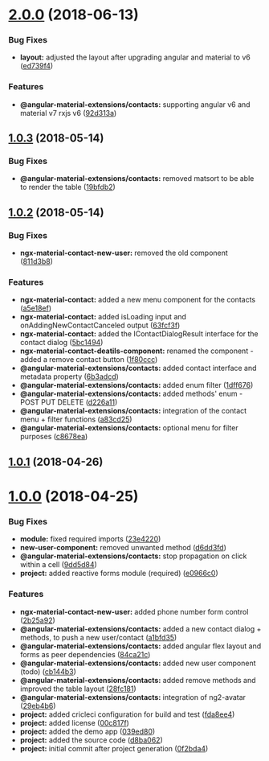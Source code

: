 <a name="2.0.0"></a>
# [2.0.0](https://github.com/angular-material-extensions/contacts/compare/v1.0.3...v2.0.0) (2018-06-13)


### Bug Fixes

* **layout:** adjusted the layout after upgrading angular and material to v6 ([ed739f4](https://github.com/angular-material-extensions/contacts/commit/ed739f4))


### Features

* **@angular-material-extensions/contacts:** supporting angular v6 and material v7  rxjs v6 ([92d313a](https://github.com/angular-material-extensions/contacts/commit/92d313a))



<a name="1.0.3"></a>
## [1.0.3](https://github.com/angular-material-extensions/contacts/compare/v1.0.2...v1.0.3) (2018-05-14)


### Bug Fixes

* **@angular-material-extensions/contacts:** removed matsort to be able to render the table ([19bfdb2](https://github.com/angular-material-extensions/contacts/commit/19bfdb2))



<a name="1.0.2"></a>
## [1.0.2](https://github.com/angular-material-extensions/contacts/compare/v1.0.1...v1.0.2) (2018-05-14)


### Bug Fixes

* **ngx-material-contact-new-user:** removed the old component ([811d3b8](https://github.com/angular-material-extensions/contacts/commit/811d3b8))


### Features

* **ngx-material-contact:** added a new menu component for the contacts ([a5e18ef](https://github.com/angular-material-extensions/contacts/commit/a5e18ef))
* **ngx-material-contact:** added isLoading input and onAddingNewContactCanceled output ([63fcf3f](https://github.com/angular-material-extensions/contacts/commit/63fcf3f))
* **ngx-material-contact:** added the IContactDialogResult interface for the contact dialog ([5bc1494](https://github.com/angular-material-extensions/contacts/commit/5bc1494))
* **ngx-material-contact-deatils-component:** renamed the component - added a remove contact button ([1f80ccc](https://github.com/angular-material-extensions/contacts/commit/1f80ccc))
* **@angular-material-extensions/contacts:** added contact interface and metadata property ([6b3adcd](https://github.com/angular-material-extensions/contacts/commit/6b3adcd))
* **@angular-material-extensions/contacts:** added enum filter ([1dff676](https://github.com/angular-material-extensions/contacts/commit/1dff676))
* **@angular-material-extensions/contacts:** added methods' enum - POST PUT DELETE ([d226a11](https://github.com/angular-material-extensions/contacts/commit/d226a11))
* **@angular-material-extensions/contacts:** integration of the contact menu + filter functions ([a83cd25](https://github.com/angular-material-extensions/contacts/commit/a83cd25))
* **@angular-material-extensions/contacts:** optional menu for filter purposes ([c8678ea](https://github.com/angular-material-extensions/contacts/commit/c8678ea))



<a name="1.0.1"></a>
## [1.0.1](https://github.com/angular-material-extensions/contacts/compare/v1.0.0...v1.0.1) (2018-04-26)



<a name="1.0.0"></a>
# [1.0.0](https://github.com/angular-material-extensions/contacts/compare/0f2bda4...v1.0.0) (2018-04-25)


### Bug Fixes

* **module:** fixed required imports ([23e4220](https://github.com/angular-material-extensions/contacts/commit/23e4220))
* **new-user-component:** removed unwanted method ([d6dd3fd](https://github.com/angular-material-extensions/contacts/commit/d6dd3fd))
* **@angular-material-extensions/contacts:** stop propagation on click within a cell ([9dd5d84](https://github.com/angular-material-extensions/contacts/commit/9dd5d84))
* **project:** added reactive forms module (required) ([e0966c0](https://github.com/angular-material-extensions/contacts/commit/e0966c0))


### Features

* **ngx-material-contact-new-user:** added phone number form control ([2b25a92](https://github.com/angular-material-extensions/contacts/commit/2b25a92))
* **@angular-material-extensions/contacts:** added a new contact dialog + methods, to push a new user/contact ([a1bfd35](https://github.com/angular-material-extensions/contacts/commit/a1bfd35))
* **@angular-material-extensions/contacts:** added angular flex layout and forms as peer dependencies ([84ca21c](https://github.com/angular-material-extensions/contacts/commit/84ca21c))
* **@angular-material-extensions/contacts:** added new user component (todo) ([cb144b3](https://github.com/angular-material-extensions/contacts/commit/cb144b3))
* **@angular-material-extensions/contacts:** added remove methods and improved the table layout ([28fc181](https://github.com/angular-material-extensions/contacts/commit/28fc181))
* **@angular-material-extensions/contacts:** integration of ng2-avatar ([29eb4b6](https://github.com/angular-material-extensions/contacts/commit/29eb4b6))
* **project:** added cricleci configuration for build and test ([fda8ee4](https://github.com/angular-material-extensions/contacts/commit/fda8ee4))
* **project:** added license ([00c817f](https://github.com/angular-material-extensions/contacts/commit/00c817f))
* **project:** added the demo app ([039ed80](https://github.com/angular-material-extensions/contacts/commit/039ed80))
* **project:** added the source code ([d8ba062](https://github.com/angular-material-extensions/contacts/commit/d8ba062))
* **project:** initial commit after project generation ([0f2bda4](https://github.com/angular-material-extensions/contacts/commit/0f2bda4))



